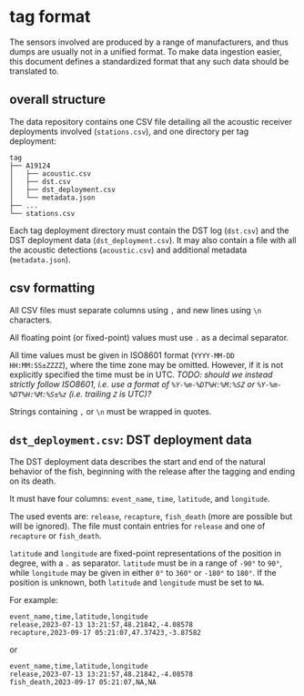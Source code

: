 # tag format

The sensors involved are produced by a range of manufacturers, and thus dumps are usually not in a unified format. To make data ingestion easier, this document defines a standardized format that any such data should be translated to.

## overall structure

The data repository contains one CSV file detailing all the acoustic receiver deployments involved (`stations.csv`), and one directory per tag deployment:

```
tag
├── A19124
│   ├── acoustic.csv
│   ├── dst.csv
│   ├── dst_deployment.csv
│   └── metadata.json
├── ...
└── stations.csv
```

Each tag deployment directory must contain the DST log (`dst.csv`) and the DST deployment data (`dst_deployment.csv`). It may also contain a file with all the acoustic detections (`acoustic.csv`) and additional metadata (`metadata.json`).

## csv formatting

All CSV files must separate columns using `,` and new lines using `\n` characters.

All floating point (or fixed-point) values must use `.` as a decimal separator.

All time values must be given in ISO8601 format (`YYYY-MM-DD HH:MM:SS±ZZZZ`), where the time zone may be omitted. However, if it is not explicitly specified the time must be in UTC. _TODO: should we instead strictly follow ISO8601, i.e. use a format of `%Y-%m-%DT%H:%M:%SZ` or `%Y-%m-%DT%H:%M:%S±%z` (i.e. trailing `Z` is UTC)?_

Strings containing `,` or `\n` must be wrapped in quotes.

## `dst_deployment.csv`: DST deployment data

The DST deployment data describes the start and end of the natural behavior of the fish, beginning with the release after the tagging and ending on its death.

It must have four columns: `event_name`, `time`, `latitude`, and `longitude`.

The used events are: `release`, `recapture`, `fish_death` (more are possible but will be ignored). The file must contain entries for `release` and one of `recapture` or `fish_death`.

`latitude` and `longitude` are fixed-point representations of the position in degree, with a `.` as separator. `latitude` must be in a range of `-90°` to `90°`, while `longitude` may be given in either `0°` to `360°` or `-180°` to `180°`. If the position is unknown, both `latitude` and `longitude` must be set to `NA`.

For example:

```csv
event_name,time,latitude,longitude
release,2023-07-13 13:21:57,48.21842,-4.08578
recapture,2023-09-17 05:21:07,47.37423,-3.87582
```

or

```csv
event_name,time,latitude,longitude
release,2023-07-13 13:21:57,48.21842,-4.08578
fish_death,2023-09-17 05:21:07,NA,NA
```
